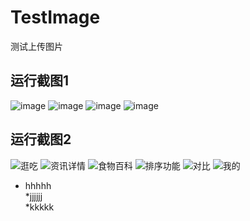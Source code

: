 # TestImage
测试上传图片

## 运行截图1
![image](https://github.com/liuhongjun719/TestImage/blob/master/Images/1.png)
![image](https://github.com/liuhongjun719/TestImage/blob/master/Images/2.png)
![image](https://github.com/liuhongjun719/TestImage/blob/master/Images/3.png)
![image](https://github.com/liuhongjun719/TestImage/blob/master/Images/4.png)






## 运行截图2
![逛吃](https://github.com/ljunb/react-native-iShiWuPai/blob/master/screenshot/strolling.png)
![资讯详情](https://github.com/ljunb/react-native-iShiWuPai/blob/master/screenshot/feedDetail.png)
![食物百科](https://github.com/ljunb/react-native-iShiWuPai/blob/master/screenshot/foods.png)
![排序功能](https://github.com/ljunb/react-native-iShiWuPai/blob/master/screenshot/sortList.png)
![对比](https://github.com/ljunb/react-native-iShiWuPai/blob/master/screenshot/compare.png)
![我的](https://github.com/ljunb/react-native-iShiWuPai/blob/master/screenshot/user.png)


* hhhhh<br>
  *jjjjjj<br>
    *kkkkk<br>
